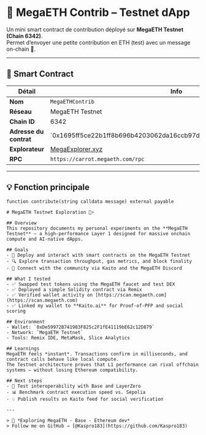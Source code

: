 # 🚀 MegaETH Contrib – Testnet dApp

Un mini smart contract de contribution déployé sur **MegaETH Testnet (Chain 6342)**.  
Permet d’envoyer une petite contribution en ETH (test) avec un message on-chain 💬.

---

## 🧱 Smart Contract

| Détail | Info |
|--------|------|
| **Nom** | `MegaETHContrib` |
| **Réseau** | MegaETH Testnet |
| **Chain ID** | 6342 |
| **Adresse du contrat** | `0x1695ff5ce22b1ff8b696b4203062da16ccb97dc4705c7596e1aeb09599ddf912* |
| **Explorateur** | [MegaExplorer.xyz](https://megaexplorer.xyz) |
| **RPC** | `https://carrot.megaeth.com/rpc` |

---

## 💡 Fonction principale

```solidity
function contribute(string calldata message) external payable

# MegaETH Testnet Exploration 🧠⚡️

## Overview
This repository documents my personal experiments on the **MegaETH Testnet** — a high-performance Layer 1 designed for massive onchain compute and AI-native dApps.

## Goals
- 🧩 Deploy and interact with smart contracts on the MegaETH Testnet  
- 🔍 Explore transaction throughput, gas metrics, and block finality  
- 🤝 Connect with the community via Kaito and the MegaETH Discord  

## What I tested
- ✅ Swapped test tokens using the MegaETH faucet and test DEX  
- ✅ Deployed a simple Solidity contract via Remix  
- ✅ Verified wallet activity on [https://scan.megaeth.com](https://scan.megaeth.com)  
- ✅ Linked my wallet to **Kaito.ai** for Proof-of-PFP and social scoring  

## Environment
- Wallet: `0xDe59972B741983F825c2F1fE41119bE62c12D879`  
- Network: `MegaETH Testnet`  
- Tools: Remix IDE, MetaMask, Slice Analytics  

## Learnings
MegaETH feels *instant*. Transactions confirm in milliseconds, and contract calls behave like local compute.  
The Testnet architecture proves that L1 performance can rival offchain systems — without losing Ethereum compatibility.

## Next steps
- 🔬 Test interoperability with Base and LayerZero  
- 📊 Benchmark contract execution speed vs. Sepolia  
- 💡 Publish results on Kaito feed for social verification  

---

> 🧠 *Exploring MegaETH · Base · Ethereum dev*  
> Follow me on GitHub → [@Kaspro183](https://github.com/Kaspro183)
